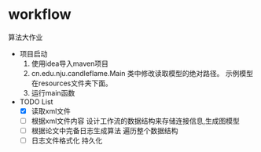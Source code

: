 # workflow
算法大作业
* 项目启动
  1. 使用idea导入maven项目
  2. cn.edu.nju.candleflame.Main 类中修改读取模型的绝对路径。 示例模型在resources文件夹下面。
  3. 运行main函数
* TODO List
  - [x] 读取xml文件
  - [ ] 根据xml文件内容 设计工作流的数据结构来存储连接信息,生成图模型
  - [ ] 根据论文中完备日志生成算法 遍历整个数据结构
  - [ ] 日志文件格式化 持久化
